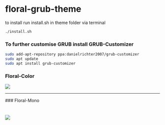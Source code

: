 # floral-grub-theme

to install run install.sh in theme folder via terminal

```bash
./install.sh
```

### To further customise GRUB install GRUB-Customizer

```bash
sudo add-apt-repository ppa:danielrichter2007/grub-customizer
sudo apt update
sudo apt install grub-customizer
```

### Floral-Color

![](https://github.com/abhishekmallav/GRUB-Themes/blob/main/preview-color.png)
<hr>
### Floral-Mono

![](https://github.com/abhishekmallav/GRUB-Themes/blob/main/preview-mono.png)
=======

> > > > > > > 
